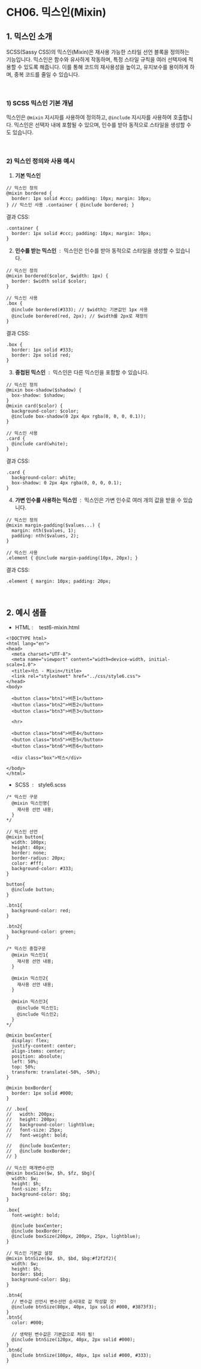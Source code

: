 # CH06. 믹스인(Mixin)

    

## 1\. 믹스인 소개

SCSS(Sassy CSS)의 믹스인(Mixin)은 재사용 가능한 스타일 선언 블록을 정의하는 기능입니다. 믹스인은 함수와 유사하게 작동하며, 특정 스타일 규칙을 여러 선택자에 적용할 수 있도록 해줍니다. 이를 통해 코드의 재사용성을 높이고, 유지보수를 용이하게 하며, 중복 코드를 줄일 수 있습니다.

<br>  

### 1) SCSS 믹스인 기본 개념

믹스인은 `@mixin` 지시자를 사용하여 정의하고, `@include` 지시자를 사용하여 호출합니다. 믹스인은 선택자 내에 포함될 수 있으며, 인수를 받아 동적으로 스타일을 생성할 수도 있습니다.

  
<br>
  

### 2) 믹스인 정의와 사용 예시

  

1. **기본 믹스인**

```
// 믹스인 정의 
@mixin bordered { 
  border: 1px solid #ccc; padding: 10px; margin: 10px; 
} // 믹스인 사용 .container { @include bordered; }
```

  

결과 CSS:

```
.container { 
  border: 1px solid #ccc; padding: 10px; margin: 10px; 
}
```

2. **인수를 받는 믹스인**  :  믹스인은 인수를 받아 동적으로 스타일을 생성할 수 있습니다.


```
// 믹스인 정의 
@mixin bordered($color, $width: 1px) { 
  border: $width solid $color; 
} 

// 믹스인 사용 
.box { 
  @include bordered(#333); // $width는 기본값인 1px 사용 
  @include bordered(red, 2px); // $width를 2px로 재정의 
}
```

  

결과 CSS:

```
.box { 
  border: 1px solid #333; 
  border: 2px solid red; 
}
```
 

3. **중첩된 믹스인**  :  믹스인은 다른 믹스인을 포함할 수 있습니다.


```
// 믹스인 정의 
@mixin box-shadow($shadow) { 
  box-shadow: $shadow; 
} 
@mixin card($color) { 
  background-color: $color; 
  @include box-shadow(0 2px 4px rgba(0, 0, 0, 0.1)); 
} 

// 믹스인 사용 
.card { 
  @include card(white); 
}
```

  

결과 CSS:

```
.card { 
  background-color: white; 
  box-shadow: 0 2px 4px rgba(0, 0, 0, 0.1); 
}
```

4. **가변 인수를 사용하는 믹스인**  :  믹스인은 가변 인수로 여러 개의 값을 받을 수 있습니다.

```
// 믹스인 정의 
@mixin margin-padding($values...) { 
  margin: nth($values, 1); 
  padding: nth($values, 2); 
} 

// 믹스인 사용 
.element { @include margin-padding(10px, 20px); }
```

  

결과 CSS:

```
.element { margin: 10px; padding: 20px;
```
  
<br>  

## 2\. 예시 샘플
  

- HTML :    test6-mixin.html

```
<!DOCTYPE html>
<html lang="en">
<head>
  <meta charset="UTF-8">
  <meta name="viewport" content="width=device-width, initial-scale=1.0">
  <title>사스 - Mixin</title>
  <link rel="stylesheet" href="../css/style6.css">
</head>
<body>

  <button class="btn1">버튼1</button>
  <button class="btn2">버튼2</button>
  <button class="btn3">버튼3</button>

  <hr>

  <button class="btn4">버튼4</button>
  <button class="btn5">버튼5</button>
  <button class="btn6">버튼6</button>

  <div class="box">박스</div>
  
</body>
</html>
```

  

- SCSS  :   style6.scss

```
/* 믹스인 구문
  @mixin 믹스인명{
    재사용 선언 내용;
  }
*/

// 믹스인 선언
@mixin button{
  width: 100px;
  height: 40px;
  border: none;
  border-radius: 20px;
  color: #fff;
  background-color: #333;
}

button{
  @include button;
} 

.btn1{
  background-color: red;
}

.btn2{
  background-color: green;
}

/* 믹스인 중첩구문
  @mixin 믹스인1{
    재사용 선언 내용;
  }

  @mixin 믹스인2{
    재사용 선언 내용;
  }

  @mixin 믹스인3{
    @include 믹스인1;
    @include 믹스인2;
  }
*/

@mixin boxCenter{
  display: flex;
  justify-content: center;
  align-items: center;
  position: absolute;
  left: 50%;
  top: 50%;
  transform: translate(-50%, -50%);
}

@mixin boxBorder{
  border: 1px solid #000;
}

// .box{
//   width: 200px;
//   height: 200px;
//   background-color: lightblue;
//   font-size: 25px;
//   font-weight: bold;

//   @include boxCenter;
//   @include boxBorder;
// }

// 믹스인 매개변수선언
@mixin boxSize($w, $h, $fz, $bg){
  width: $w;
  height: $h;
  font-size: $fz;
  background-color: $bg;
}

.box{
  font-weight: bold;

  @include boxCenter;
  @include boxBorder;
  @include boxSize(200px, 200px, 25px, lightblue);
}

// 믹스인 기본값 설정
@mixin btnSize($w, $h, $bd, $bg:#f2f2f2){
  width: $w;
  height: $h;
  border: $bd;
  background-color: $bg;
}

.btn4{
  // 변수값 선언시 변수선언 순서대로 값 작성할 것!
  @include btnSize(80px, 40px, 1px solid #000, #3873f3);
}
.btn5{
  color: #000;

  // 생략된 변수값은 기본값으로 처리 됨!
  @include btnSize(120px, 40px, 2px solid #000);
}
.btn6{
  @include btnSize(100px, 40px, 1px solid #000, #333);
}
```